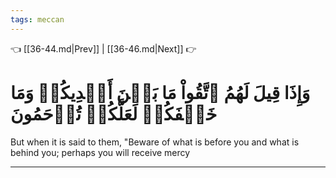```yaml
---
tags: meccan
---
```


👈 [[36-44.md|Prev]] | [[36-46.md|Next]] 👉

# وَإِذَا قِيلَ لَهُمُ ٱتَّقُواْ مَا بَيۡنَ أَيۡدِيكُمۡ وَمَا خَلۡفَكُمۡ لَعَلَّكُمۡ تُرۡحَمُونَ

But when it is said to them, "Beware of what is before you and what is behind you; perhaps you will receive mercy

---

